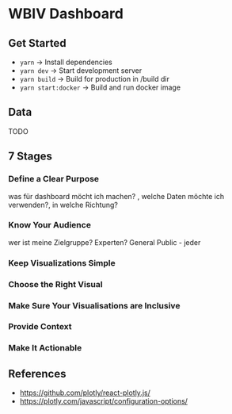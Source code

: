 # WBIV Dashboard

## Get Started

- `yarn` → Install dependencies
- `yarn dev` → Start development server
- `yarn build` → Build for production in /build dir
- `yarn start:docker` → Build and run docker image

## Data

TODO

## 7 Stages

### Define a Clear Purpose

was für dashboard möcht ich machen? , welche Daten möchte ich verwenden?, in welche Richtung?

### Know Your Audience

wer ist meine Zielgruppe? Experten? General Public - jeder

### Keep Visualizations Simple

### Choose the Right Visual

### Make Sure Your Visualisations are Inclusive

### Provide Context

### Make It Actionable

## References

- https://github.com/plotly/react-plotly.js/
- https://plotly.com/javascript/configuration-options/
